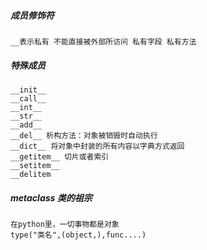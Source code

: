  ##### 成员修饰符

 ```
__表示私有 不能直接被外部所访问 私有字段 私有方法
 ```

 ##### 特殊成员

 ```
 __init__
 __call__
 __int__
 __str__
 __add__
 __del__ 析构方法：对象被销毁时自动执行
 __dict__ 将对象中封装的所有内容以字典方式返回
 __getitem__ 切片或者索引
 __setitem__
 __delitem
 ```

 ##### metaclass 类的祖宗

 ```
在python里，一切事物都是对象
type("类名",(object,),func....)
 ```